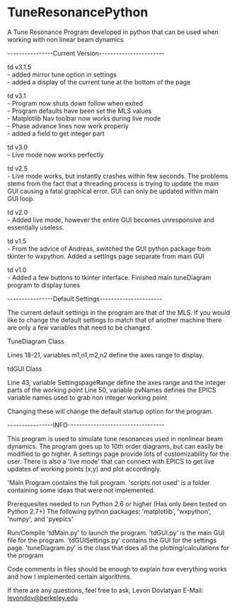TuneResonancePython
===================

A Tune Resonance Program developed in python that can be used when working with non linear beam dynamics

----------------Current Version----------------------- <BR>

td v3.1.5 <BR>
        - added mirror tune option in settings <BR>
        - added a display of the current tune at the bottom of the page <BR>
        
td v3.1 <BR>
        - Program now shuts down follow when exited <BR>
        - Program defaults have been set the MLS values <BR>
        - Matplotlib Nav toolbar now works during live mode <BR>
        - Phase advance lines now work properly <BR>
        - added a field to get integer part <BR>

td v3.0 <BR>
        - Live mode now works perfectly 
        
td v2.5 <BR>
        - Live mode works, but instantly crashes within few seconds. The problems stems from the fact that a threading process is trying to  update the main GUI causing a fatal graphical error. GUI can only be updated within main GUI loop.  
        
td v2.0 <BR>
        - Added live mode, however the entire GUI becomes unresponsive and essentially useless. 
        
td v1.5 <BR>
        - From the advice of Andreas, switched the GUI python package from tkinter to wxpython. Added a settings page separate from main GUI 
        
td v1.0 <BR>
        - Added a few buttons to tkinter interface. Finished main tuneDiagram program to display tunes
        
----------------Default Settings---------------------- <BR>

The current default settings in the program are that of the MLS. If you would like to change the default settings to match that of another machine there are only a few variables that need to be changed.

TuneDiagram Class <BR>

Lines 18-21, variables m1,n1,m2,n2 define the axes range to display.

tdGUI Class <BR>

Line 43, variable SettingspageRange define the axes range and the integer parts of the working point
Line 50, variable pvNames defines the EPICS variable names used to grab non integer working point

Changing these will change the default startup option for the program.


----------------INFO---------------------------------- <BR>

This program is used to simulate tune resonances used in nonlinear beam dynamics. The program goes up to 10th order diagrams, but can easily be modified to go higher. A settings page provide lots of customizability for the user. There is also a 'live mode' that can connect with EPICS to get live updates of working points (x,y) and plot accordingly.

'Main Program contains the full program. 'scripts not used' is a folder containing some ideas that were not implemented.

Prerequesites needed to run Python 2.6 or higher (Has only been tested on Python 2.7+) The following python packages: 'matplotlib', 'wxpython', 'numpy', and 'pyepics'

Run/Compile 'tdMain.py' to launch the program. 'tdGUI.py' is the main GUI file for the program. 'tdGUISettings.py' contains the GUI for the settings page. 'tuneDiagram.py' is the class that does all the plotting/calculations for the program

Code comments in files should be enough to explain how everything works and how I implemented certain algorithms.

If there are any questions, feel free to ask, Levon Dovlatyan E-Mail: levondov@berkeley.edu
